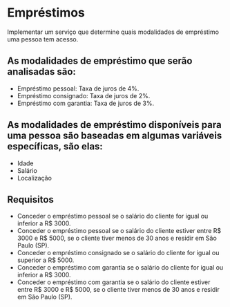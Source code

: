 # Empréstimos
Implementar um serviço que determine quais modalidades de empréstimo uma pessoa tem acesso.

## As modalidades de empréstimo que serão analisadas são:
- Empréstimo pessoal: Taxa de juros de 4%.
- Empréstimo consignado: Taxa de juros de 2%.
- Empréstimo com garantia: Taxa de juros de 3%.

## As modalidades de empréstimo disponíveis para uma pessoa são baseadas em algumas variáveis específicas, são elas:
- Idade
- Salário
- Localização

## Requisitos
- Conceder o empréstimo pessoal se o salário do cliente for igual ou inferior a R$ 3000.
- Conceder o empréstimo pessoal se o salário do cliente estiver entre R$ 3000 e R$ 5000, se o cliente tiver menos de 30 anos e residir em São Paulo (SP).
- Conceder o empréstimo consignado se o salário do cliente for igual ou superior a R$ 5000.
- Conceder o empréstimo com garantia se o salário do cliente for igual ou inferior a R$ 3000.
- Conceder o empréstimo com garantia se o salário do cliente estiver entre R$ 3000 e R$ 5000, se o cliente tiver menos de 30 anos e residir em São Paulo (SP).
